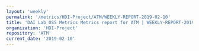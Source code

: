 ```yaml
---
layout: 'weekly'
permalink: '/metrics/HDI-Project/ATM/WEEKLY-REPORT-2019-02-10'
title: 'DAI Lab OSS Metrics Metrics report for ATM | WEEKLY-REPORT-2019-02-10'
organization: 'HDI-Project'
repository: 'ATM'
current_date: '2019-02-10'
---
```

